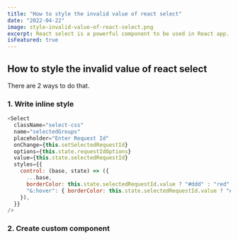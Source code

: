 ```yaml
---
title: "How to style the invalid value of react select"
date: "2022-04-22"
image: style-invalid-value-of-react-select.png
excerpt: React select is a powerful component to be used in React app. But it does not come with a built-in way to style invalid value.
isFeatured: true
---
```


## How to style the invalid value of react select

There are 2 ways to do that.

### 1. Write inline style

```js
<Select
  className="select-css"
  name="selectedGroups"
  placeholder="Enter Request Id"
  onChange={this.setSelectedRequestId}
  options={this.state.requestIdOptions}
  value={this.state.selectedRequestId}
  styles={{
    control: (base, state) => ({
      ...base,
      borderColor: this.state.selectedRequestId.value ? "#ddd" : "red",
      "&:hover": { borderColor: this.state.selectedRequestId.value ? "#ddd" : "red" },
    }),
  }}
/>
```

### 2. Create custom component
